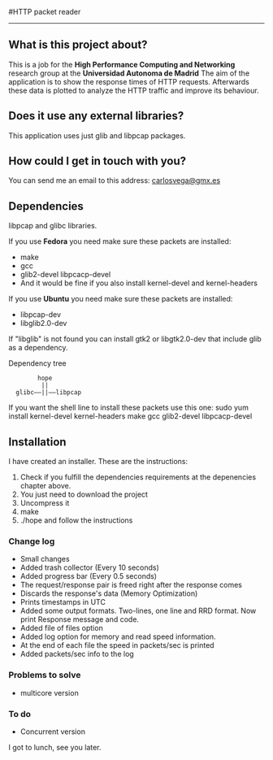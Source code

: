 #HTTP packet reader   
***    
## What is this project about?

This is a job for the **High Performance Computing and Networking** research group at the **Universidad Autonoma de Madrid**
The aim of the application is to show the response times of HTTP requests.
Afterwards these data is plotted to analyze the HTTP traffic and improve its behaviour.

## Does it use any external libraries?
This application uses just glib and libpcap packages.

## How could I get in touch with you?
You can send me an email to this address: carlosvega@gmx.es

## Dependencies

libpcap and glibc libraries.

If you use __Fedora__ you need make sure these packets are installed:
- make
- gcc
- glib2-devel libpcacp-devel
- And it would be fine if you also install kernel-devel and kernel-headers

If you use __Ubuntu__ you need make sure these packets are installed:
- libpcap-dev
- libglib2.0-dev

If "libglib" is not found you can install gtk2 or libgtk2.0-dev that include glib as a dependency.
 
Dependency tree

            hope
             ||
      glibc——||——libpcap
                   
If you want the shell line to install these packets use this one:
sudo yum install kernel-devel kernel-headers make gcc glib2-devel libpcacp-devel

## Installation
I have created an installer. These are the instructions:

1. Check if you fulfill the dependencies requirements at the depenencies chapter above.
2. You just need to download the project
3. Uncompress it
4. make
5. ./hope and follow the instructions


### Change log
 - Small changes
 - Added trash collector (Every 10 seconds)
 - Added progress bar (Every 0.5 seconds)
 - The request/response pair is freed right after the response comes
 - Discards the response's data (Memory Optimization)
 - Prints timestamps in UTC
 - Added some output formats. Two-lines, one line and RRD format. Now print Response message and code.
 - Added file of files option
 - Added log option for memory and read speed information.
 - At the end of each file the speed in packets/sec is printed
 - Added packets/sec info to the log

### Problems to solve

 - multicore version

### To do

 - Concurrent version

I got to lunch, see you later.
